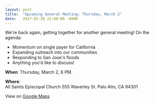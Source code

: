 ```yaml
---
layout: post
title:  "Upcoming General Meeting: Thursday, March 2"
date:   2017-02-28 22:00:00 -0800
---
```


We're back again, getting together for another general meeting!  On the agenda:
* Momentum on single payer for California
* Expanding outreach into our communities
* Responding to San Jose's floods
* Anything you'd like to discuss!

**When**: Thursday, March 2, 6 PM.

**Where**:  
All Saints Episcopal Church
555 Waverley St.
Palo Alto, CA 94301

View on [Google Maps][google_maps]

[google_maps]: https://www.google.com/maps/place/All+Saints+Episcopal+Church/@37.4468532,-122.1614933,17z/

